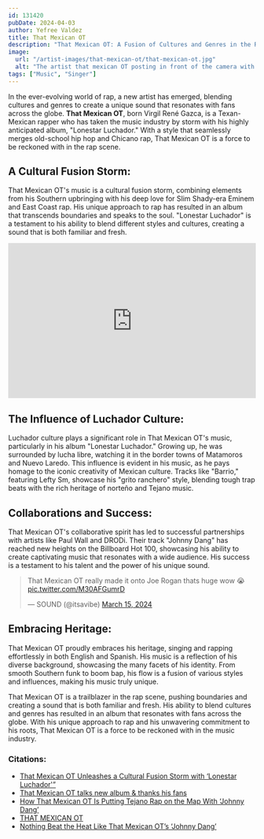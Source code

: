 ```yaml
---
id: 131420
pubDate: 2024-04-03
author: Yefree Valdez
title: That Mexican OT
description: "That Mexican OT: A Fusion of Cultures and Genres in the Rap Scene"
image:
  url: "/artist-images/that-mexican-ot/that-mexican-ot.jpg"
  alt: "The artist that mexican OT posting in front of the camera with no t-shirt on."
tags: ["Music", "Singer"]
---
```


In the ever-evolving world of rap, a new artist has emerged, blending cultures and genres to create a unique sound that resonates with fans across the globe. **That Mexican OT**, born Virgil René Gazca, is a Texan-Mexican rapper who has taken the music industry by storm with his highly anticipated album, "Lonestar Luchador." With a style that seamlessly merges old-school hip hop and Chicano rap, That Mexican OT is a force to be reckoned with in the rap scene.

## A Cultural Fusion Storm:

That Mexican OT's music is a cultural fusion storm, combining elements from his Southern upbringing with his deep love for Slim Shady-era Eminem and East Coast rap. His unique approach to rap has resulted in an album that transcends boundaries and speaks to the soul. "Lonestar Luchador" is a testament to his ability to blend different styles and cultures, creating a sound that is both familiar and fresh.

<iframe class="rounded-xl" width="100%" height="315" src="https://www.youtube.com/embed/n7vgltnAv68?si=NIHkOIIWXlOKYeW5" title="YouTube video player" frameborder="0" allow="accelerometer; clipboard-write; encrypted-media; gyroscope; picture-in-picture; web-share" referrerpolicy="strict-origin-when-cross-origin" allowfullscreen></iframe>

## The Influence of Luchador Culture:

Luchador culture plays a significant role in That Mexican OT's music, particularly in his album "Lonestar Luchador." Growing up, he was surrounded by lucha libre, watching it in the border towns of Matamoros and Nuevo Laredo. This influence is evident in his music, as he pays homage to the iconic creativity of Mexican culture. Tracks like "Barrio," featuring Lefty Sm, showcase his "grito ranchero" style, blending tough trap beats with the rich heritage of norteño and Tejano music.

## Collaborations and Success:

That Mexican OT's collaborative spirit has led to successful partnerships with artists like Paul Wall and DRODi. Their track "Johnny Dang" has reached new heights on the Billboard Hot 100, showcasing his ability to create captivating music that resonates with a wide audience. His success is a testament to his talent and the power of his unique sound.

<div class="w-full grid place-items-center">
<blockquote class="twitter-tweet"><p lang="en" dir="ltr">That Mexican OT really made it onto Joe Rogan thats huge wow 😭 <a href="https://t.co/M30AFGumrD">pic.twitter.com/M30AFGumrD</a></p>&mdash; SOUND (@itsavibe) <a href="https://twitter.com/itsavibe/status/1768688469532967423?ref_src=twsrc%5Etfw">March 15, 2024</a></blockquote> <script async src="https://platform.twitter.com/widgets.js" charset="utf-8"></script>
</div>

## Embracing Heritage:

That Mexican OT proudly embraces his heritage, singing and rapping effortlessly in both English and Spanish. His music is a reflection of his diverse background, showcasing the many facets of his identity. From smooth Southern funk to boom bap, his flow is a fusion of various styles and influences, making his music truly unique.

That Mexican OT is a trailblazer in the rap scene, pushing boundaries and creating a sound that is both familiar and fresh. His ability to blend cultures and genres has resulted in an album that resonates with fans across the globe. With his unique approach to rap and his unwavering commitment to his roots, That Mexican OT is a force to be reckoned with in the music industry.

### Citations:

- [That Mexican OT Unleashes a Cultural Fusion Storm with ‘Lonestar Luchador'”](https://www.desertislandcloud.com/2023/07/that-mexican-ot-unleashes-a-cultural-fusion-storm-with-lonestar-luchador/)
- [That Mexican OT talks new album & thanks his fans](https://culted.com/culted-sounds-that-mexican-ot-interview/)
- [How That Mexican OT Is Putting Tejano Rap on the Map With ‘Johnny Dang’](https://www.billboard.com/music/rb-hip-hop/that-mexican-ot-johnny-dang-song-paul-wall-drodi-1235402540/)
- [THAT MEXICAN OT](https://goodtalk.xyz/pages/that-mexican-ot)
- [Nothing Beat the Heat Like That Mexican OT’s ‘Johnny Dang’](https://texashighways.com/travel-news/nothing-beat-the-heat-like-that-mexican-ots-johnny-dang/)

